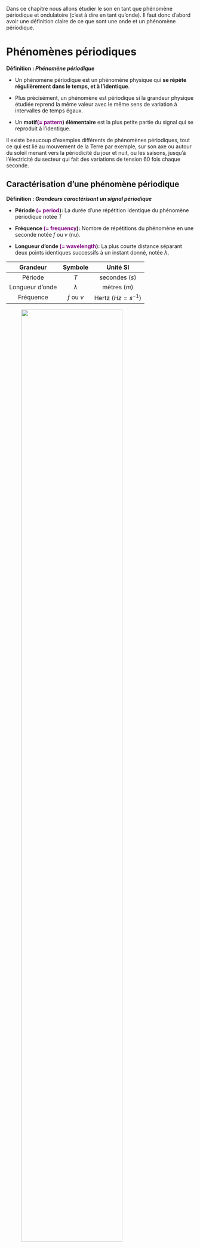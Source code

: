 Dans ce chapitre nous allons étudier le son en tant que phénomène
périodique et ondulatoire (c’est à dire en tant qu’onde). Il faut donc
d’abord avoir une définition claire de ce que sont une onde et un
phénomène périodique.

# Phénomènes périodiques

<div class="leftbar">

**Définition : *Phénomène périodique***

- Un phénomène périodique est un phénomène physique qui **se répète
  régulièrement dans le temps, et à l’identique**.

- Plus précisément, un phénomène est périodique si la grandeur physique
  étudiée reprend la même valeur avec le même sens de variation à
  intervalles de temps égaux.

- Un **motif<span style="color: purple">(= pattern</span>) élémentaire**
  est la plus petite partie du signal qui se reproduit à l’identique.

</div>

Il existe beaucoup d’exemples différents de phénomènes périodiques, tout
ce qui est lié au mouvement de la Terre par exemple, sur son axe ou
autour du soleil menant vers la périodicité du jour et nuit, ou les
saisons, jusqu’à l’électricité du secteur qui fait des variations de
tension 60 fois chaque seconde.

## Caractérisation d’une phénomène périodique

<div class="leftbar">

**Définition : *Grandeurs caractérisant un signal périodique***

- **Période <span style="color: purple">(= period</span>):** La durée
  d’une répétition identique du phénomène périodique notée $`T`$

- **Fréquence <span style="color: purple">(= frequency</span>):** Nombre
  de répétitions du phénomène en une seconde notée $`f`$ ou $`\nu`$
  (nu).

- **Longueur d’onde <span style="color: purple">(= wavelength</span>):**
  La plus courte distance séparant deux points identiques successifs à
  un instant donné, notée $`\lambda`$.

</div>

<div class="center">

|  **Grandeur**   |   **Symbole**    |     **Unité SI**      |
|:---------------:|:----------------:|:---------------------:|
|     Période     |      $`T`$       |   secondes ($`s`$)    |
| Longueur d’onde |   $`\lambda`$    |    mètres ($`m`$)     |
|    Fréquence    | $`f`$ ou $`\nu`$ | Hertz ($`Hz=s^{-1}`$) |

</div>

<figure>
<img src="img/9/periodeLongdonde.jpg" style="width:80.0%" />
</figure>

<div class="shaded">

$`\triangleright \quad`$**Exercice .** Déterminer la période $`T`$ de
l’onde suivante :

</div>

<figure>
<img src="img/9/xoPeriode.jpg" style="width:50.0%" />
</figure>

<div class="leftbar">

**Définition : *Célérité d’une onde <span style="color: purple">(= wave
speed</span>)***

- Une onde est une perturbation <span style="color: purple">(=
  disturbance</span>) qui se déplace dans un milieu matériel (une onde
  mécanique) ou dans le vide <span style="color: purple">(=
  vaccuum</span>) (onde électromagnétique).

- Ce déplacement s’effectue à une certaine vitesse qui s’appelle la
  célérité de l’onde.

- Comme toute vitesse, elle s’exprime en $`\; m\cdot s^{-1}`$ en SI.

- la célérité d’une onde dépend principalement de la nature du milieu et
  de ses propriété, mais pas exclusivement.

</div>

<div class="shaded">

**Exemple:**

- Le son (que l’on va voir en détail dans la partie suivante) se déplace
  dans l’air à température ambiante à une célérité d’environ
  $`345\; m\cdot s^{-1}`$.

- Le son se déplace dans l’eau avec une célérité d’environ
  $`1500\; m\cdot s^{-1}`$.

- La lumière, qui est une onde électromagnétique se déplace dans le vide
  à une célérité de $`3,0\cdot 10^{8}\; m\cdot s^{-1}`$.

- La lumière se déplace dans le verre à une célérité d’environ
  $`2,0\cdot 10^{8}\; m\cdot s^{-1}`$.

</div>

# Le son : Un phénomène périodique

La deuxième partie de ce chapitre est consacrée à l’étude du son. Le son
est un phénomène ondulatoire que l’on connaît très bien par le simple
fait qu’il est le mode principal de communication chez l’humain.
Cependant le son est un exemple parfait d’une onde que l’on peut
utiliser pour mettre en évidence les différentes propriétés des ondes en
général.

<div class="leftbar">

**Définition : *Emission & Propagation***

- Le son est une onde tridimensionnelle qui est produit grâce à la
  mise-en-vibration d’un milieu matériel, et qui se propage dans toutes
  les directions dans le milieu.

- Le milieu dans lequel le son se propage s’appelle le milieu de
  propagation <span style="color: purple">(= transmission
  medium</span>).

- le milieu de propagation du son peut être solide, liquide ou gazeux.

- le son ne peut donc pas se propager dans le vide, c’est à dire en
  l’absence d’un milieu matériel (**[voici un
  exemple](https://youtu.be/Xy6fIDGPerc?t=11)**
  https://youtu.be/Xy6fIDGPerc?t=11 ).

</div>

Un son se propage donc par **contact entre les particules du milieu
matériel**, de proche en proche, dans toutes les directions (ce pourquoi
le son est une onde tridimensionnelle).

Dans le milieu de propagation le son se manifeste comme des petites
poches de pression différente à celle du reste du milieu, comme dans la
figure suivante:

<figure>
<img src="img/9/ondeair.jpg" style="width:70.0%" />
</figure>

La **perception du son**, que ce soit avec nos oreilles ou avec un
capteur tel qu’un microphone, se fait de manière identique: les ondes
sonores qui se propage dans l’air (ou n’importe quel autre milieu) vont
**mettre en vibration une membrane** (le tympan dans l’oreille ou dans
un microphone) qui vont se mettre à vibrer avec exactement les mêmes
caractéristiques que les ondes sonores. Par ailleurs, l’oreille humaine
a une **gamme de sensibilité plutôt** réduite: notre oreille ne détecte
que des sons ayant une fréquence comprise entre
$`\textbf{20\;Hz \text{ et }20000\;Hz }`$. Tout son en dessous de cette
gamme sont des *infrasons* et les fréquences supérieures sont des
*ultrasons*.

## Caractérisation d’un son 

Comme pour tout, un physicien voudrait pouvoir caractériser un
phénomène, c’est à dire décrire des grandeurs qu’il puisse mesurer, qui
caractériseraient le phénomène étudié. Le son étant une onde, nous avons
déjà un arsenal de grandeurs (fréquence, longueur d’onde, etc) pour le
caractériser,

<div class="leftbar">

**Définition : *Hauteur d’un son***

- La **hauteur**<span style="color: purple">(= pitch</span>) d’un son
  correspond à la **fréquence** de l’onde sonore.

- La **hauteur** d’un son, ou sa fréquence, correspondent à la
  ‘**note**’ musicale.

</div>

<div class="leftbar">

**Définition : *Timbre d’un son***

- Le **timbre** d’un son <span style="color: purple">(= Tone quality or
  timbre</span>) caractérise la **qualité du son**

- Graphiquement, le timbre du son correspond à la **forme de l’onde**.

- Le timbre du son est donc défini par le **nombre d’harmoniques
  présentes dans le spectre du son émis**, et par leurs contributions
  (amplitudes) respectives

</div>

Pour rendre claire la **différence entre la hauteur et le timbre** d’un
son, considérons un orchestre composé de plusieurs instruments musicaux.
La **hauteur** correspond à la **note musicale** qu’ils jouent. Ils
peuvent cependant tous jouer la même note musicale, disons un $`la_4`$,
et vous n’auriez aucun problème à faire la distinction entre le violon
et la clarinette. Même si les deux jouent la même note les **deux
instruments ont des timbres différents**. Ce qui caractérise la qualité
distincte d’un son (ou d’une voix par exemple) est son timbre, c’est à
dire la **forme de l’onde sonore** produite par l’instrument ou la voix.

<figure>
<img src="img/9/formeonde2.jpg" style="width:75.0%" />
</figure>

Nous pouvons davantage analyser le timbre d’un son, afin de mieux
comprendre ce phénomène. En fait, nous savons depuis environ deux
siècles que n’importe quel son (avec n’importe quelle forme d’onde
complexe ou simple) est juste une somme de plusieurs sons simples (des
sons avec une forme sinusoïdale). Ce sont comme des composantes du son
complexe. On appelles ses composantes d’un son les **harmoniques** du
son.

<div class="leftbar">

**Définition : *Spectre de fréquence <span style="color: purple">(=
frequency spectrum</span>)***

- Les composantes d’un son s’appellent les **harmoniques**
  <span style="color: purple">(= harmonics</span>) du son.

- Un spectre de fréquence est une représentation graphique de la
  contribution des harmoniques du signal en fonction de leur fréquence.

</div>

<figure>
<img src="img/9/spectre.jpg" style="width:70.0%" />
</figure>

<div class="shaded">

**Exemple:** Il y a beaucoup d’applications pour ce type de
décomposition d’un son : la reconnaissance vocale
<span style="color: purple">(= voice recognition</span>) (“ok google ”
ou “SIRI” par exemple) reconnaît la voix de la personne en analysant le
spectre de fréquence de la voix, par exemple

</div>

<figure>
<img src="img/9/formeonde3.jpg" />
</figure>

<div class="mdframed">

**Remarque.** Pour ceux qui sont intéressés et qui veulent chercher plus
loin, cette histoire de décomposition des ondes s’appelle l’**analyse de
Fourier**, d’après le grand mathématicien et physicien français Joseph
Fourier. Il montre, dans un des résultats mathématiques les plus
importants des deux derniers siècles, que toute onde de n’importe
qu’elle complexité peut toujours être écrite comme une somme des ondes
sinusoïdales. La somme obtenue s’appelle une **série de Fourier**, et
contient toutes les informations nécessaire pour décrire le spectre de
fréquence de l’onde.

</div>

<div class="leftbar">

**Définition : *Puissance, Intensité et Niveau sonore***

- La **puissance sonore** est une mesure de la quantité d’énergie sonore
  créée par unité de temps. Elle ne dépend ni de la distance entre
  l’observateur et l’événement, ni du milieu de propagation. Elle ne
  dépend que de la source du son.

- Plus la puissance sonore est importante, plus l’**amplitude** de
  l’onde sonore générée est grande.

- L’**intensité sonore**<span style="color: purple">(= acoustic
  intensity</span>) est la puissance transportée par les ondes sonores
  dans une direction donnée, par unité de surface. **L’intensité sonore
  diminue en s’éloignant de la source, inversement proportionnelle au
  carré de la distance**. Ainsi, l’intensité se divise par quatre.

- Le **niveau sonore**<span style="color: purple">(= sound intensity
  level</span>) est une mesure logarithmique qui définit le niveau d’une
  intensité sonore en la comparant à une valeur de référence, ici seuil
  d’audition. Il s’exprime en décibel $`dB`$.

</div>

L’intensité sonore et le niveau sonore sont **deux manières différentes
de parler de la même chose : l’amplitude de l’onde sonore reçue par
l’auditeur**. La différence étant l’**échelle de mesure**. Le niveau
sonore est une échelle logarithmique <span style="color: purple">(=
logarithmic scale</span>). Sans entrer dans les détails, une **échelle
logarithmique est une manière plus compacte** de représenter l’évolution
des valeur, et c’est très utile quand la gamme des valeurs est très
large. **Elle montre sur un petit espace une large gamme de valeurs**.

<figure id="fig:niveauxson">
<img src="img/9/niveauxsonores.jpg" />
<figcaption>Quelques niveaux sonores</figcaption>
</figure>

Dans un échelle logarithmique quand une valeur augmente d’un seul ‘cran’
(de 1 à 2 par exemple) la grandeur est **multipliée par 10** et non
seulement 2. Chaque pas est une multiplication par 10, et non juste un
ajout de 1. Une échelle logarithmique est particulièrement **adaptée
pour rendre compte des ordres de grandeur dans les applications**.

Un exemple classique est l’**échelle de Richter** qui mesure la
**puissance des tremblements de Terre**. Quand on passe de 6 à 7 sur
cette échelle, cela veut dire que le tremblement à été 10 fois plus
puissant; de 6 à 9 veut dire 1000 fois plus puissant.

<figure>
<img src="img/9/logaxe.jpg" />
</figure>

Dans le cas du niveau sonore chaque augmentation de $`10\; dB`$ signifie
une intensité sonore 10 fois plus importante. Figure
<a href="#fig:niveauxson" data-reference-type="ref"
data-reference="fig:niveauxson">1</a> est un tableau pour vous donner
une idée des différents niveaux sonores dans le quotidien.
